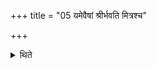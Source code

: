 +++
title = "05 यमेवैषां श्रीर्भवति मित्रश्च"

+++

<details><summary>थिते</summary>

यमेवैषां श्रीर्भवति मित्रश्च वरुणश्च धाता चार्यमा चांशश्च भगश्चेन्द्रश्च विवस्वांश्चैतासां देवतानामृद्धिमृध्नुवन्ति ५
</details>
